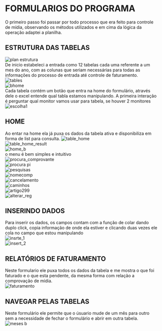 # FORMULARIOS DO PROGRAMA
O primeiro passo foi passar por todo processo que era feito para controle de mídia, observando os métodos utilizados e em cima da lógica da operação adaptei a planilha.

## ESTRUTURA DAS TABELAS
![plan estrutura](https://github.com/WGMaxi/PojetoOPEC_Vbaexcel/assets/118560480/19a17338-b7ab-45d4-952f-1da173e17ded)<BR/>
De inicio estabeleci a entrada como 12 tabelas cada uma referente a um mes do ano, com as colunas que seriam necessárias para todas as informações do processo de entrada até controle de faturamento.<BR/>
![tables](https://github.com/WGMaxi/PojetoOPEC_Vbaexcel/assets/118560480/0ae899bd-d4d4-436d-841d-de5f1cbed534)<BR/>
![bhome](https://github.com/WGMaxi/PojetoOPEC_Vbaexcel/assets/118560480/7f190375-3abf-46d1-8926-8cab1cb4264d)<BR/>
Cada tabela contém um botão que entra na home do formulário, através dele o excel entende qual tabla estamos manipulando.
A primeira interação é perguntar qual monitor vamos usar para tabela, se houver 2 monitores<BR/>
![escolha1](https://github.com/WGMaxi/PojetoOPEC_Vbaexcel/assets/118560480/36f69802-4ca5-4322-9ddb-378d5b10c1c1)<BR/>
## HOME
Ao entar na home ela já puxa os dados da tabela ativa e disponibiliza em forma de list para consulta.
![table_home](https://github.com/WGMaxi/PojetoOPEC_Vbaexcel/assets/118560480/a641d648-5494-4a9f-a1f3-ec850a4064e4)<BR/>
![table_home_result](https://github.com/WGMaxi/PojetoOPEC_Vbaexcel/assets/118560480/b04a6def-aa89-451b-9b36-389786a014ee)<BR/>
![home_b](https://github.com/WGMaxi/PojetoOPEC_Vbaexcel/assets/118560480/774ccb7e-5096-46bd-a068-5a42a20d6fde)<BR/>
o menu é bem simples e intuitivo<BR/>
![procura_comprovante](https://github.com/WGMaxi/PojetoOPEC_Vbaexcel/assets/118560480/66077b6a-99d1-4c05-b695-820b61b577ba)<BR/>
![procura pi](https://github.com/WGMaxi/PojetoOPEC_Vbaexcel/assets/118560480/a425d23e-e2de-4b65-8ba3-aaf1cc5abfb9)<BR/>
![pesquisas](https://github.com/WGMaxi/PojetoOPEC_Vbaexcel/assets/118560480/b0414233-eaf6-4558-b647-858bc1d72763)<BR/>
![nomecomp](https://github.com/WGMaxi/PojetoOPEC_Vbaexcel/assets/118560480/c26f06d2-62ac-4fb5-9388-4e17b5e5b115)<BR/>
![cancelamento](https://github.com/WGMaxi/PojetoOPEC_Vbaexcel/assets/118560480/df37019c-de00-4f18-8659-c32cb5b7ea9f)<BR/>
![caminhos](https://github.com/WGMaxi/PojetoOPEC_Vbaexcel/assets/118560480/51501c5f-0898-460d-8b6c-a47335341097)<BR/>
![artigo299](https://github.com/WGMaxi/PojetoOPEC_Vbaexcel/assets/118560480/ef28a663-91aa-4db5-b754-a9668683b966)<BR/>
![alterar_reg](https://github.com/WGMaxi/PojetoOPEC_Vbaexcel/assets/118560480/9b84140a-4a7c-491a-8f96-830674910cfd)<BR/>
## INSERINDO DADOS
Para inserir os dados, os campos contam com a função de colar dando duplo click, copia informação de onde ela estiver e clicando duas vezes ele cola no campo que estou manipulando<BR/>
![insrte_1](https://github.com/WGMaxi/PojetoOPEC_Vbaexcel/assets/118560480/e7b82961-c587-4211-9033-3f1149e21ad0)<BR/>
![insert_2](https://github.com/WGMaxi/PojetoOPEC_Vbaexcel/assets/118560480/9bade17f-b568-4530-81ab-3478f06878e5)<BR/>
## RELATÓRIOS DE FATURAMENTO
Neste formulario ele puxa todos os dados da tabela e me mostra o que foi faturado e o que esta pendente, da mesma forma com relação a comprovação de mídia.<BR/>
![faturamento](https://github.com/WGMaxi/PojetoOPEC_Vbaexcel/assets/118560480/4eebfaf3-6ef5-4ae8-95e2-3ed14857b319)<BR/>
## NAVEGAR PELAS TABELAS
Neste formulário ele permite que o úsuario mude de um mês para outro sem a necessidade de fechar o formulário e abrir em outra tabela.<BR/>
![meses b](https://github.com/WGMaxi/PojetoOPEC_Vbaexcel/assets/118560480/d1b3c625-3de8-4374-8c40-02377bda8bdf)
